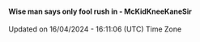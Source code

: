 #### Wise man says only fool rush in - McKidKneeKaneSir
Updated on 16/04/2024 - 16:11:06 (UTC) Time Zone
